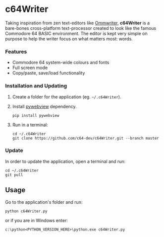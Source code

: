 # c64Writer
Taking inspiration from zen text-editors like [Ommwriter](https://ommwriter.com/), **c64Writer** is a bare-bones cross-platform text-processor  created to look like the famous Commodore 64 BASIC environment. 
The editor is kept very simple on purpose to help the writer focus on what matters most: words.

### Features
* Commodore 64 system-wide colours and fonts
* Full screen mode
* Copy/paste, save/load functionality

### Installation and Updating
1. Create a folder for the application (eg. `~/.c64Writer`).
2. Install [pywebview](https://pypi.org/project/pywebview/) dependency.

       pip install pywebview

3. Run in a terminal:

       cd ~/.c64Writer
       git clone https://github.com/c64-dev/c64Writer.git --branch master

### Update
In order to update the application, open a terminal and run:

    cd ~/.c64Writer
    git pull

## Usage
Go to the application's folder and run:

```
python c64Writer.py
```

or if you are in Windows enter:

```
c:\python<PYTHON_VERSION_HERE>\python.exe c64Writer.py
```
